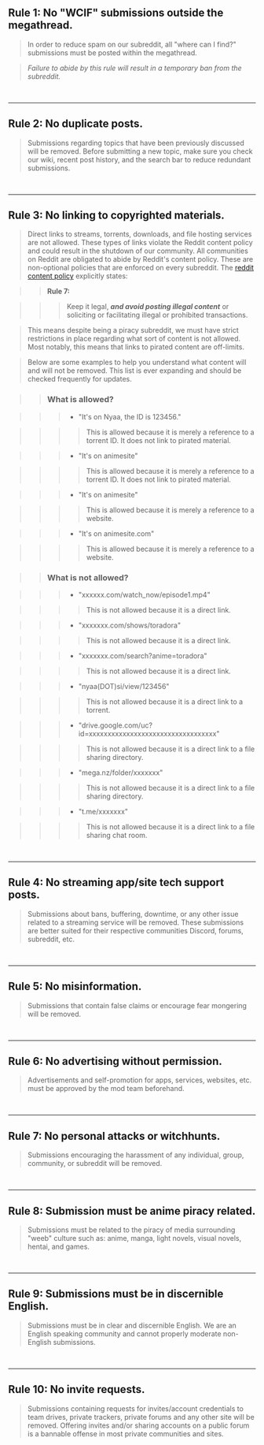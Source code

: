 ## **Rule 1: No "WCIF" submissions outside the megathread.**

  > In order to reduce spam on our subreddit, all "where can I find?" submissions must be posted within the megathread.

  > *Failure to abide by this rule will result in a temporary ban from the subreddit.*

&nbsp;

---

## **Rule 2: No duplicate posts.**

  > Submissions regarding topics that have been previously discussed will be removed. Before submitting a new topic, make sure you check our wiki, recent post history, and the search bar to reduce redundant submissions.

&nbsp;

---

## **Rule 3: No linking to copyrighted materials.**

  > Direct links to streams, torrents, downloads, and file hosting services are not allowed. These types of links violate the Reddit content policy and could result in the shutdown of our community. All communities on Reddit are obligated to abide by Reddit's content policy. These are non-optional policies that are enforced on every subreddit. The [reddit content policy](https://www.redditinc.com/policies/content-policy) explicitly states:

  >  > **Rule 7:**

  >  >  > Keep it legal, ***and avoid posting illegal content*** or soliciting or facilitating illegal or prohibited transactions.

  > This means despite being a piracy subreddit, we must have strict restrictions in place regarding what sort of content is not allowed. Most notably, this means that links to pirated content are off-limits.

  > Below are some examples to help you understand what content will and will not be removed. This list is ever expanding and should be checked frequently for updates.

  >  > ### **What is allowed?**

  >  >  > - "It's on Nyaa, the ID is 123456."

  >  >  >  > This is allowed because it is merely a reference to a torrent ID. It does not link to pirated material.

  >  >  > - "It's on animesite" 

  >  >  >  > This is allowed because it is merely a reference to a torrent ID. It does not link to pirated material.

  >  >  > - "It's on animesite"

  >  >  >  > This is allowed because it is merely a reference to a website.

  >  >  > - "It's on animesite.com"

  >  >  >  > This is allowed because it is merely a reference to a website.

  >  > ### **What is not allowed?**

  >  >  > - "xxxxxx.com/watch_now/episode1.mp4"

  >  >  >  > This is not allowed because it is a direct link.

  >  >  > - "xxxxxxx.com/shows/toradora"

  >  >  >  > This is not allowed because it is a direct link.

  >  >  > - "xxxxxxx.com/search?anime=toradora"

  >  >  >  > This is not allowed because it is a direct link.

  >  >  > - "nyaa(DOT)si/view/123456"

  >  >  >  > This is not allowed because it is a direct link to a torrent.

  >  >  > - "drive.google.com/uc?id=xxxxxxxxxxxxxxxxxxxxxxxxxxxxxxxxxx"

  >  >  >  > This is not allowed because it is a direct link to a file sharing directory.

  >  >  > - "mega.nz/folder/xxxxxxx"

  >  >  >  > This is not allowed because it is a direct link to a file sharing directory.

  >  >  > - "t.me/xxxxxxx"

  >  >  >  > This is not allowed because it is a direct link to a file sharing chat room.

&nbsp;

---

## **Rule 4: No streaming app/site tech support posts.**

  > Submissions about bans, buffering, downtime, or any other issue related to a streaming service will be removed. These submissions are better suited for their respective communities Discord, forums, subreddit, etc.

&nbsp;

---

## **Rule 5: No misinformation.**

  > Submissions that contain false claims or encourage fear mongering will be removed.

&nbsp;

---

## **Rule 6: No advertising without permission.**

  > Advertisements and self-promotion for apps, services, websites, etc. must be approved by the mod team beforehand. 

&nbsp;

---

## **Rule 7: No personal attacks or witchhunts.**

  > Submissions encouraging the harassment of any individual, group, community, or subreddit will be removed.

&nbsp;

--- 

## **Rule 8: Submission must be anime piracy related.**

  > Submissions must be related to the piracy of media surrounding "weeb" culture such as: anime, manga, light novels, visual novels, hentai, and games.

&nbsp;

---

## **Rule 9: Submissions must be in discernible English.**

  > Submissions must be in clear and discernible English. We are an English speaking community and cannot properly moderate non-English submissions.

&nbsp;

---

## **Rule 10: No invite requests.**

  > Submissions containing requests for invites/account credentials to team drives, private trackers, private forums and any other site will be removed. Offering invites and/or sharing accounts on a public forum is a bannable offense in most private communities and sites.

&nbsp;

